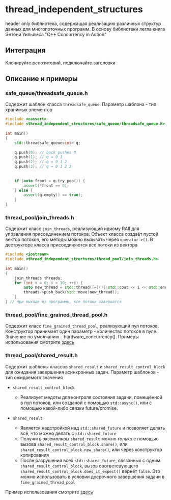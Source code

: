 # thread_independent_structures
header only библиотека, содержащая реализацию различных структур данных для многопоточных программ. В основу библиотеки легла книга Энтони Уильямса "C++ Concurrency in Action"
## Интеграция
Клонируйте репозиторий, подключайте заголовки
## Описание и примеры
### safe_queue/threadsafe_queue.h
Содержит шаблон класса `threadsafe_queue`. Параметр шаблона - тип хранимых элементов
```cpp
#include <cassert>
#include <thread_independent_structures/safe_queue/threadsafe_queue.h>
 
int main()
{
    std::threadsafe_queue<int> q;
 
    q.push(0); // back pushes 0
    q.push(1); // q = 0 1
    q.push(2); // q = 0 1 2
    q.push(3); // q = 0 1 2 3
 
 
    if (auto front = q.try_pop()) {
        assert(*front == 0);
    } else {
        assert(q.empty() == true);
    }
}
```
### thread_pool/join_threads.h
Содержит класс `join_threads`, реализующий идиому RAII для управления присоединением потоков. Объект класса создаёт пустой вектор потоков, его методы можно вызывать через `operator->()`. В деструкторе класса присоединяются все потоки из вектора
```cpp
#include <iostream>
#include <thread_independent_structures/thread_pool/join_threads.h>
 
int main()
{
    join_threads threads;
    for (int i = 0; i < 10; ++i) {
        auto new_thread = std::thread([=](){ std::cout << i << std::endl});
        threads->push_back(std::move(new_thread));
    }
} // при выходе из программы, все потоки завершатся
```
### thread_pool/fine_grained_thread_pool.h
Содержит класс `fine_grained_thread_pool`, реализующий пул потоков. Конструктор принимает один параметр - количество потоков в пуле. Значение по умолчанию - hardware_concurrency(). Примеры использования смотрите [здесь](https://gitea/filippar/thread_independent_structures/src/branch/main/tests/thread_pool/test_fine_grained_thread_pool.h)

### thread_pool/shared_result.h
Содержит шаблоны классов `shared_result` и `shared_result_control_block` для ожидания завершения асинхронных задач. Параметр шаблонов - тип ожидаемого значения 

- `shared_result_control_block`
    - Реализует медоты для контроля состояния задачи, помещённой в пул потоков, или созданой с помощью `std::async()`, или с помощью какой-либо связки future/promise. 

- `shared_result`
    - Является надстройкой над `std::shared_future` и позволяет делать всё, что можно делать с `std::shared_future`
    - Получить экземпляры `shared_result` можно только с помощью вызова `shared_result_control_block.share()`, или `shared_result_control_block.new_share()`, или через конструктор копирования
    - После разрушения всех `std::shared_future`, связанных с одним `shared_result_control_block`, вызов соответсвующего `shared_result_control_block.does_it_expect()` вернёт `false`. Это можно использовать в условии досрочного завершения задачи в `fine_grained_thread_pool`

Пример использования смотрите [здесь](https://gitea/filippar/thread_independent_structures/src/branch/main/tests/thread_pool/test_shared_result.h)

